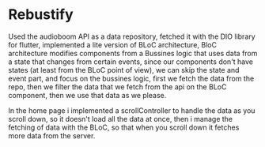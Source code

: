 # Rebustify

Used the audioboom API as a data repository, fetched it with the DIO library for flutter, implemented a lite version of BLoC architecture, BloC architecture modifies components from a Bussines logic that uses data from a state that changes from certain events, since our components don't have states (at least from the BLoC point of view), we can skip the state and event part, and focus on the bussines logic, first we fetch the data from the repo, then we filter the data that we fetch from the api on the BLoC component, then we use that data as we please.

In the home page i implemented a scrollController to handle the data as you scroll down, so it doesn't load all the data at once, then i manage the fetching of data with the BLoC, so that when you scroll down it fetches more data from the server.
